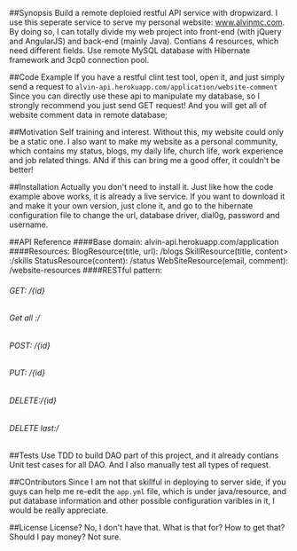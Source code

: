 ##Synopsis
Build a remote deploied restful API service with dropwizard. I use this seperate service to serve my personal website: www.alvinmc.com. By doing so, I can totally divide my web project into front-end (with jQuery and AngularJS) and back-end (mainly Java). Contians 4 resources, which need different fields. Use remote MySQL database with Hibernate framework and 3cp0 connection pool. 

##Code Example
If you have a restful clint test tool, open it, and just simply send a request to `alvin-api.herokuapp.com/application/website-comment`
Since you can directly use these api to manipulate my database, so I strongly recommend you just send GET request!
And you will get all of website comment data in remote database;

##Motivation
Self training and interest. Without this, my website could only be a static one. I also want to make my website as a personal community, which contains my status, blogs, my daily life, church life, work experience and job related things. ANd if this can bring me a good offer, it couldn't be better!

##Installation
Actually you don't need to install it. Just like how the code example above works, it is already a live service. If you want to download it and make it your own version, just clone it, and go to the hibernate configuration file to change the url, database driver, dial0g, password and username. 

##API Reference
####Base domain: 
alvin-api.herokuapp.com/application
####Resources: 
BlogResource(title, url): /blogs
SkillResource(title, content> :/skills
StatusResource(content): /status 
WebSiteResource(email, comment): /website-resources
####RESTful pattern:
###### GET:  /{id}
###### Get all :/
###### POST: /{id}
###### PUT: /{id}
###### DELETE:/{id}
###### DELETE last:/

##Tests
Use TDD to build DAO part of this project, and it already contians Unit test cases for all DAO. And I also manually test all types of request.

##COntributors
Since I am not that skillful in deploying to server side, if you guys can help me re-edit the `app.yml` file, which is under java/resource, and put database information and other possible configuration varibles in it, I would be really appreciate.

##License
License? No, I don't have that. What is that for? How to get that? Should I pay money? Not sure. 
